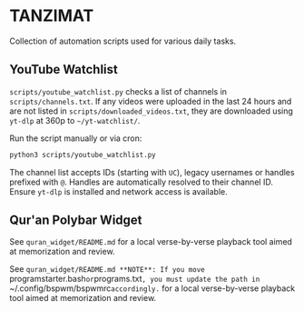 # TANZIMAT

Collection of automation scripts used for various daily tasks.

## YouTube Watchlist

`scripts/youtube_watchlist.py` checks a list of channels in
`scripts/channels.txt`. If any videos were uploaded in the last 24 hours and are
not listed in `scripts/downloaded_videos.txt`, they are downloaded using
`yt-dlp` at 360p to `~/yt-watchlist/`.

Run the script manually or via cron:

```bash
python3 scripts/youtube_watchlist.py
```

The channel list accepts IDs (starting with ``UC``), legacy usernames or handles
prefixed with ``@``. Handles are automatically resolved to their channel ID.
Ensure `yt-dlp` is installed and network access is available.

## Qur'an Polybar Widget

See `quran_widget/README.md` for a local verse-by-verse playback tool
aimed at memorization and review.

See `quran_widget/README.md
**NOTE**: If you move `programstarter.bash` or `programs.txt`, you must update the path in `~/.config/bspwm/bspwmrc` accordingly.
` for a local verse-by-verse playback tool
aimed at memorization and review.
